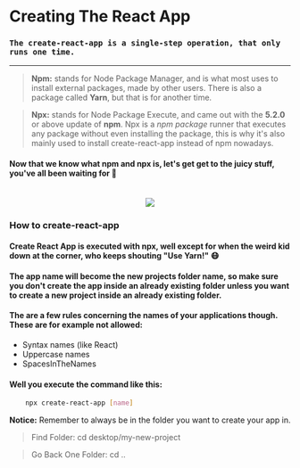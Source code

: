 # **Creating The React App**

### `The create-react-app is a single-step operation, that only runs one time.`

---

> **Npm:** stands for Node Package Manager, and is what most uses to install external packages, made by other users. There is also a package called **Yarn**, but that is for another time.

> **Npx:** stands for Node Package Execute, and came out with the **5.2.0** or above update of **npm**. Npx is a *npm package* runner that executes any package without even installing the package, this is why it's also mainly used to install create-react-app instead of npm nowadays.

#### Now that we know what **npm** and **npx** is, let's get get to the juicy stuff, you've all been waiting for :monocle_face: <br/><br/>


<p align="center">
  <img src="https://i.giphy.com/media/l4EoT59vRYdTSi6vS/giphy.gif" />
</p>


### How to create-react-app

#### Create React App is executed with npx, well except for when the weird kid down at the corner, who keeps shouting "Use Yarn!" :mask: <br/>
#### The app name will become the new projects folder name, so make sure you don't create the app inside an already existing folder unless you want to create a new project inside an already existing folder.

#### The are a few rules concerning the names of your applications though. These are for example not allowed:
-  Syntax names (like React)
- Uppercase names
- SpacesInTheNames
#### Well you execute the command like this:
```bash
    npx create-react-app [name]
```

**Notice:** Remember to always be in the folder you want to create your app in.
> Find Folder: cd desktop/my-new-project

> Go Back One Folder: cd ..